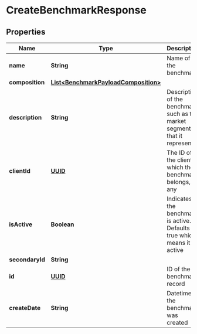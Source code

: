 
# CreateBenchmarkResponse

## Properties
Name | Type | Description | Notes
------------ | ------------- | ------------- | -------------
**name** | **String** | Name of the benchmark | 
**composition** | [**List&lt;BenchmarkPayloadComposition&gt;**](BenchmarkPayloadComposition.md) |  |  [optional]
**description** | **String** | Description of the benchmark such as the market segment that it represents |  [optional]
**clientId** | [**UUID**](UUID.md) | The ID of the client to which the benchmark belongs, if any |  [optional]
**isActive** | **Boolean** | Indicates if the benchmark is active. Defaults to true which means it is active |  [optional]
**secondaryId** | **String** |  |  [optional]
**id** | [**UUID**](UUID.md) | ID of the benchmark record |  [optional]
**createDate** | **String** | Datetime the benchmark was created |  [optional]



